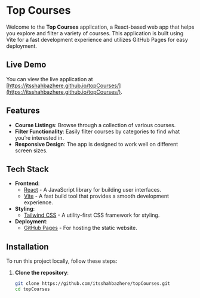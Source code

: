 # Top Courses

Welcome to the **Top Courses** application, a React-based web app that helps you explore and filter a variety of courses. This application is built using Vite for a fast development experience and utilizes GitHub Pages for easy deployment.

## Live Demo

You can view the live application at [https://itsshahbazhere.github.io/topCourses/](https://itsshahbazhere.github.io/topCourses/).

## Features

- **Course Listings**: Browse through a collection of various courses.
- **Filter Functionality**: Easily filter courses by categories to find what you’re interested in.
- **Responsive Design**: The app is designed to work well on different screen sizes.

## Tech Stack

- **Frontend**: 
  - [React](https://reactjs.org/) - A JavaScript library for building user interfaces.
  - [Vite](https://vitejs.dev/) - A fast build tool that provides a smooth development experience.
- **Styling**: 
  - [Tailwind CSS](https://tailwindcss.com/) - A utility-first CSS framework for styling.
- **Deployment**: 
  - [GitHub Pages](https://pages.github.com/) - For hosting the static website.

## Installation

To run this project locally, follow these steps:

1. **Clone the repository**:
   ```bash
   git clone https://github.com/itsshahbazhere/topCourses.git
   cd topCourses
